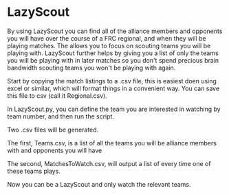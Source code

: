 LazyScout
=========
By using LazyScout you can find all of the alliance members and opponents you will have over the course of a 
FRC regional, and when they will be playing matches.  The allows you to focus on scouting teams you will be playing
with.  LazyScout further helps by giving you a list of only the teams you will be playing with in later matches so you don't spend precious brain bandwidth scouting teams you won't be playing with again.

Start by copying the match listings to a .csv file, this is easiest doen using excel or similar, which will format
things in a convenient way.  You can save this file to csv (call it Regional.csv).

In LazyScout.py, you can define the team you are interested in watching by team number, and then run the script.

Two .csv files will be generated.  

The first, Teams.csv, is a list of all the teams you will be alliance members with and opponents you will have

The second, MatchesToWatch.csv, will output a list of every time one of these teams plays.

Now you can be a LazyScout and only watch the relevant teams.
